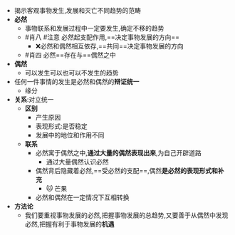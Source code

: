 - 揭示客观事物发生,发展和灭亡不同趋势的范畴
- **必然**
	- 事物联系和发展过程中一定要发生,确定不移的趋势
	- #肖八 #注意 必然起支配作用,==决定事物发展的方向== 
		- ❌必然和偶然相互依存,==共同==决定事物发展的方向 
	- #肖四 必然==存在与==偶然之中
- **偶然**
	- 可以发生可以也可以不发生的趋势
- 任何一件事情的发生是必然和偶然的**辩证统一**
	- 缘分
- **关系**:对立统一
	- **区别**
		- 产生原因
		- 表现形式:是否稳定
		- 发展中的地位和作用不同
	- **联系**
		- 必然寓于偶然之中,**通过大量的偶然表现出来**,为自己开辟道路
			- 通过大量偶然认识必然
		- 偶然背后隐藏着必然,==受必然的支配==,偶然**是必然的表现形式和补充**
			-  🐱 芒果
		- 必然和偶然在一定情况下互相转换
- **方法论**
	- 我们要重视事物发展的必然,把握事物发展的总趋势,又要善于从偶然中发现必然,把握有利于事物发展的**机遇** <!--SR:!2022-10-13,1,230-->